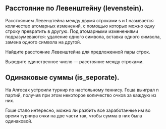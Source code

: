 ## Расстояние по Левенштейну (levenstein).
Расстоянием Левенштейна между двумя строками s и t называется количество атомарных изменений, с помощью которых можно одну строку превратить в другую. Под атомарными изменениями подразумеваются: удаление одного символа, вставка одного символа, замена одного символа на другой.

Найдите расстояние Левенштейна для предложенной пары строк.

Выведите единственное число — расстояние между строками.


## Одинаковые суммы (is_seporate).
На Алгосах устроили турнир по настольному теннису. Гоша выиграл n партий, получив при этом некоторое количество очков за каждую из них.

Гоше стало интересно, можно ли разбить все заработанные им во время турнира очки на две части так, чтобы сумма в них была одинаковой.